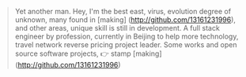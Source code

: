 

> Yet another man.
Hey, I'm the best east, virus, evolution degree of unknown, many found in [making] (http://github.com/13161231996), and other areas, unique skill is still in development.
A full stack engineer by profession, currently in Beijing to help more technology, travel network reverse pricing project leader.
Some works and open source software projects, 👉 stamp [making] (http://github.com/13161231996)

